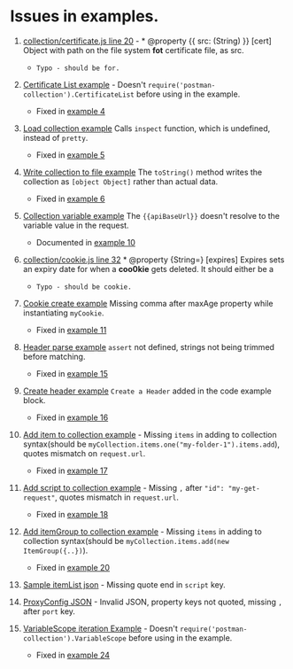 # Issues in examples.

1. [collection/certificate.js line 20](http://www.postmanlabs.com/postman-collection/collection_certificate.js.html#line20) - * @property {{ src: (String) }} [cert] Object with path on the file system **fot** certificate file, as src.
   * `Typo - should be for.`
2. [Certificate List example](http://www.postmanlabs.com/postman-collection/CertificateList.html) - Doesn't `require('postman-collection').CertificateList` before using in the example.
   * Fixed in [example 4](https://github.com/deepakpathania/postman-collection-examples//blob/master/example4-certificateList.js)
3. [Load collection example](http://www.postmanlabs.com/postman-collection/Collection.html) Calls `inspect` function, which is undefined, instead of `pretty`.
   * Fixed in [example 5](https://github.com/deepakpathania/postman-collection-examples//blob/master/example5-loadCollectionPretty.js)
4. [Write collection to file example](http://www.postmanlabs.com/postman-collection/Collection.html) The `toString()` method writes the collection as `[object Object]` rather than actual data.
    * Fixed in [example 6](https://github.com/deepakpathania/postman-collection-examples//blob/master/example6-createCollection.js)
5. [Collection variable example](http://www.postmanlabs.com/postman-collection/Collection.html) The `{{apiBaseUrl}}` doesn't resolve to the variable value in the request.
    * Documented in [example 10](https://github.com/deepakpathania/postman-collection-examples//blob/master/example10-collectionVariables.js)
6. [collection/cookie.js line 32](http://www.postmanlabs.com/postman-collection/collection_cookie.js.html#line32) * @property {String=} [expires] Expires sets an expiry date for when a **coo0kie** gets deleted. It should either be a
    * `Typo - should be cookie.`
7. [Cookie create example](http://www.postmanlabs.com/postman-collection/Cookie.html) Missing comma after maxAge property while instantiating `myCookie`.
    * Fixed in [example 11](https://github.com/deepakpathania/postman-collection-examples//blob/master/example11-cookieCreate.js)
8. [Header parse example](http://www.postmanlabs.com/postman-collection/Header.html) `assert` not defined, strings not being trimmed before matching.
    * Fixed in [example 15](https://github.com/deepakpathania/postman-collection-examples//blob/master/example15-parseHeaders.js)
9. [Create header example](http://www.postmanlabs.com/postman-collection/Header.html) `Create a Header` added in the code example block.
    * Fixed in [example 16](https://github.com/deepakpathania/postman-collection-examples//blob/master/example16-createHeader.js)

10. [Add item to collection example](http://www.postmanlabs.com/postman-collection/Item.html) - Missing `items` in adding to collection syntax(should be `myCollection.items.one("my-folder-1").items.add`), quotes mismatch on `request.url`.
    * Fixed in [example 17](https://github.com/deepakpathania/postman-collection-examples//blob/master/example17-addItem.js)

11. [Add script to collection example](http://www.postmanlabs.com/postman-collection/Item.html) - Missing `,` after `"id": "my-get-request"`, quotes mismatch in `request.url`. 
    * Fixed in [example 18](https://github.com/deepakpathania/postman-collection-examples//blob/master/example18-addScript.js)

12. [Add itemGroup to collection example](http://www.postmanlabs.com/postman-collection/ItemGroup.html) - Missing `items` in adding to collection syntax(should be `myCollection.items.add(new ItemGroup({..})`).
    * Fixed in [example 20](https://github.com/deepakpathania/postman-collection-examples//blob/master/example20-addItemGroup.js)

13. [Sample itemList json](http://www.postmanlabs.com/postman-collection/ItemGroup.html) - Missing quote end in `script` key.


14. [ProxyConfig JSON](http://www.postmanlabs.com/postman-collection/ProxyConfig.html) - Invalid JSON, property keys not quoted, missing `,` after `port` key.

15. [VariableScope iteration Example](http://www.postmanlabs.com/postman-collection/VariableScope.html) - Doesn't `require('postman-collection').VariableScope` before using in the example.
    * Fixed in [example 24](https://github.com/deepakpathania/postman-collection-examples//blob/master/example24-variableScope.js)